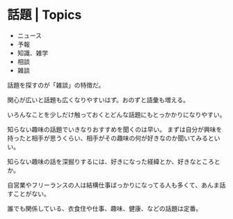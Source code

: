 # 話題 | Topics

- ニュース
- 予報
- 知識、雑学
- 相談
- 雑談

話題を探すのが「雑談」の特徴だ。

関心が広いと話題も広くなりやすいはず。おのずと語彙も増える。

いろんなことを少しだけ触っておくとどんな話題にもとっかかりになりやすい。

知らない趣味の話題でいきなりおすすめを聞くのは早い。
まずは自分が興味を持ったと相手が思うくらい、相手がその趣味の何が好きなのか聞いてみるといい。

知らない趣味の話を深掘りするには、好きになった経緯とか、好きなところとか。

自営業やフリーランスの人は結構仕事ばっかりになってる人も多くて、あんま話すことがない。

誰でも関係している、衣食住や仕事、趣味、健康、などの話題は定番。

